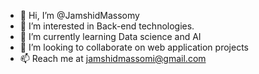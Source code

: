 - 👋 Hi, I’m @JamshidMassomy
- 👀 I’m interested in Back-end technologies. 
- 🌱 I’m currently learning Data science and AI
- 💞️ I’m looking to collaborate on web application projects
- 📫 Reach me at jamshidmassomi@gmail.com

<!---
JamshidMassomy/JamshidMassomy is a ✨ special ✨ repository because its `README.md` (this file) appears on your GitHub profile.
You can click the Preview link to take a look at your changes.
--->
